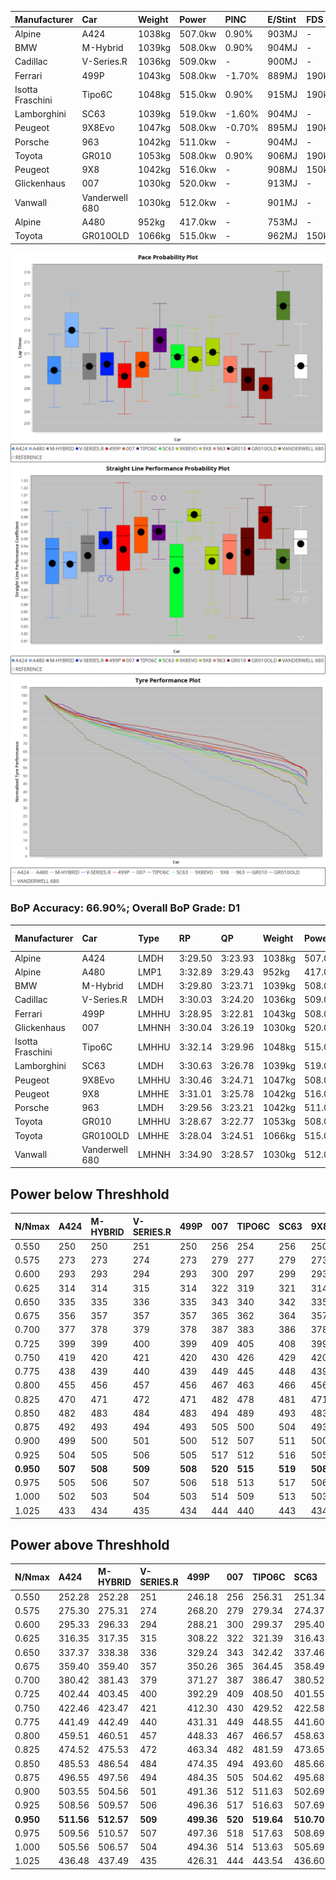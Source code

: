 | Manufacturer     | Car            | Weight | Power   | PINC    | E/Stint | FDS     |
|:-|:-|:-|:-|:-|:-|:-|
| Alpine           | A424           | 1038kg | 507.0kw | 0.90%   | 903MJ   |    -    |
| BMW              | M-Hybrid       | 1039kg | 508.0kw | 0.90%   | 904MJ   |    -    |
| Cadillac         | V-Series.R     | 1036kg | 509.0kw |    -    | 900MJ   |    -    |
| Ferrari          | 499P           | 1043kg | 508.0kw | -1.70%  | 889MJ   | 190kph  |
| Isotta Fraschini | Tipo6C         | 1048kg | 515.0kw | 0.90%   | 915MJ   | 190kph  |
| Lamborghini      | SC63           | 1039kg | 519.0kw | -1.60%  | 904MJ   |    -    |
| Peugeot          | 9X8Evo         | 1047kg | 508.0kw | -0.70%  | 895MJ   | 190kph  |
| Porsche          | 963            | 1042kg | 511.0kw |    -    | 904MJ   |    -    |
| Toyota           | GR010          | 1053kg | 508.0kw | 0.90%   | 906MJ   | 190kph  |
| Peugeot          | 9X8            | 1042kg | 516.0kw |    -    | 908MJ   | 150kph  |
| Glickenhaus      | 007            | 1030kg | 520.0kw |    -    | 913MJ   |    -    |
| Vanwall          | Vanderwell 680 | 1030kg | 512.0kw |    -    | 901MJ   |    -    |
| Alpine           | A480           | 952kg  | 417.0kw |    -    | 753MJ   |    -    |
| Toyota           | GR010OLD       | 1066kg | 515.0kw |    -    | 962MJ   | 150kph  |

![PACECHART](./IMG/OFFICIAL.png)
![STRAIGHTLINEPERFORMANCECHART](./IMG/OFFICIAL_sp.png)
![TYREPERFORMANCECHART](./IMG/OFFICIAL_tw.png)

### BoP Accuracy: 66.90%; Overall BoP Grade: D1
| Manufacturer     | Car            | Type  | RP      | QP      | Weight | Power¹  | Threshhold | PINC    | Power²   | E/Stint | AVG Vmax  | FDS     | RDLC | L/Stint | BOP-Grade | Model Accuracy | Model Points | Match% | SimDiff |
|:-|:-|:-|:-|:-|:-|:-|:-|:-|:-|:-|:-|:-|:-|:-|:-|:-|:-|:-|:-|
| Alpine           | A424           | LMDH  | 3:29.50 | 3:23.93 | 1038kg | 507.0kw | 250.0kph   | 0.90%   | 511.60kw |  903MJ  | 320.12kph |    -    | 1.04 | 12      | -C1       | 96.10%         | 2390         | 77.64% | #       |
| Alpine           | A480           | LMP1  | 3:32.89 | 3:29.43 |  952kg | 417.0kw | 0.0kph     |    -    | 417.00kw |  753MJ  | 315.27kph |    -    | 0.98 | 11      | +E2       | 95.62%         | 1701         | 51.23% | -0.71   |
| BMW              | M-Hybrid       | LMDH  | 3:29.80 | 3:23.71 | 1039kg | 508.0kw | 250.0kph   | 0.90%   | 512.60kw |  904MJ  | 322.04kph |    -    | 1.03 | 12      | -B2       | 100.00%        | 3339         | 81.49% | #       |
| Cadillac         | V-Series.R     | LMDH  | 3:30.03 | 3:24.20 | 1036kg | 509.0kw | 250.0kph   |    -    | 509.00kw |  900MJ  | 323.75kph |    -    | 1.03 | 12      | -B1       | 99.56%         | 5841         | 89.73% | #       |
| Ferrari          | 499P           | LMHHU | 3:28.95 | 3:22.81 | 1043kg | 508.0kw | 250.0kph   | -1.70%  | 499.40kw |  889MJ  | 322.26kph | 190kph  | 1.07 | 12      | -D2       | 99.57%         | 7417         | 61.71% | #       |
| Glickenhaus      | 007            | LMHNH | 3:30.04 | 3:26.19 | 1030kg | 520.0kw | 0.0kph     |    -    | 520.00kw |  913MJ  | 329.14kph |    -    | 0.97 | 12      | -A2       | 93.90%         | 2170         | 92.76% | +1.62   |
| Isotta Fraschini | Tipo6C         | LMHHU | 3:32.14 | 3:29.96 | 1048kg | 515.0kw | 250.0kph   | 0.90%   | 519.60kw |  915MJ  | 324.62kph | 190kph  | 1.07 | 12      | +Ω1       | 100.00%        | 132          | 39.91% | +1.44   |
| Lamborghini      | SC63           | LMDH  | 3:30.63 | 3:26.78 | 1039kg | 519.0kw | 250.0kph   | -1.60%  | 510.70kw |  904MJ  | 318.74kph |    -    | 1.07 | 12      | ~A1       | 100.00%        | 784          | 98.12% | +1.43   |
| Peugeot          | 9X8Evo         | LMHHU | 3:30.46 | 3:24.71 | 1047kg | 508.0kw | 250.0kph   | -0.70%  | 504.40kw |  895MJ  | 329.94kph | 190kph  | 1.01 | 12      | +B1       | 100.00%        | 1891         | 85.90% | #       |
| Peugeot          | 9X8            | LMHHE | 3:31.01 | 3:25.78 | 1042kg | 516.0kw | 0.0kph     |    -    | 516.00kw |  908MJ  | 319.53kph | 150kph  | 1.04 | 12      | +B1       | 99.96%         | 4579         | 85.91% | -0.49   |
| Porsche          | 963            | LMDH  | 3:29.56 | 3:23.21 | 1042kg | 511.0kw | 250.0kph   |    -    | 511.00kw |  904MJ  | 321.82kph |    -    | 1.03 | 12      | -C1       | 98.39%         | 16118        | 78.33% | #       |
| Toyota           | GR010          | LMHHU | 3:28.67 | 3:22.77 | 1053kg | 508.0kw | 250.0kph   | 0.90%   | 512.60kw |  906MJ  | 322.10kph | 190kph  | 1.06 | 12      | -E1       | 99.90%         | 5196         | 55.02% | #       |
| Toyota           | GR010OLD       | LMHHE | 3:28.04 | 3:24.51 | 1066kg | 515.0kw | 0.0kph     |    -    | 515.00kw |  962MJ  | 329.47kph | 150kph  | 1.02 | 12      | -Ω1       | 97.31%         | 905          | 39.49% | +2.12   |
| Vanwall          | Vanderwell 680 | LMHNH | 3:34.90 | 3:28.57 | 1030kg | 512.0kw | 0.0kph     |    -    | 512.00kw |  901MJ  | 321.57kph |    -    | 1.02 | 12      | +Ω2       | 98.91%         | 543          | -0.57% | +0.46   |

## Power below Threshhold
| N/Nmax    | A424    | M-HYBRID | V-SERIES.R | 499P    | 007     | TIPO6C  | SC63    | 9X8EVO  | 9X8     | 963     | GR010   | GR010OLD | VANDERWELL 680 | ​     | RPM      | A480       |
|:-|:-|:-|:-|:-|:-|:-|:-|:-|:-|:-|:-|:-|:-|:-|:-|:-|
|  0.550    |  250    |  250     |  251       |  250    |  256    |  254    |  256    |  250    |  254    |  252    |  250    |  254     |  252           |  ​    |   --     |   -        |
|  0.575    |  273    |  273     |  274       |  273    |  279    |  277    |  279    |  273    |  277    |  275    |  273    |  277     |  275           |  ​    |   --     |   -        |
|  0.600    |  293    |  293     |  294       |  293    |  300    |  297    |  299    |  293    |  298    |  295    |  293    |  297     |  296           |  ​    |   --     |   -        |
|  0.625    |  314    |  314     |  315       |  314    |  322    |  319    |  321    |  314    |  319    |  316    |  314    |  319     |  317           |  ​    |   --     |   -        |
|  0.650    |  335    |  335     |  336       |  335    |  343    |  340    |  342    |  335    |  340    |  337    |  335    |  340     |  338           |  ​    |   --     |   -        |
|  0.675    |  356    |  357     |  357       |  357    |  365    |  362    |  364    |  357    |  362    |  359    |  357    |  362     |  359           |  ​    |   --     |   -        |
|  0.700    |  377    |  378     |  379       |  378    |  387    |  383    |  386    |  378    |  384    |  380    |  378    |  383     |  381           |  ​    |   --     |   -        |
|  0.725    |  399    |  399     |  400       |  399    |  409    |  405    |  408    |  399    |  406    |  402    |  399    |  405     |  403           |  ​    |   --     |   -        |
|  0.750    |  419    |  420     |  421       |  420    |  430    |  426    |  429    |  420    |  427    |  422    |  420    |  426     |  423           |  ​    |   --     |   -        |
|  0.775    |  438    |  439     |  440       |  439    |  449    |  445    |  448    |  439    |  446    |  441    |  439    |  445     |  442           |  ​    |  5000    |  -3268435  |
|  0.800    |  455    |  456     |  457       |  456    |  467    |  463    |  466    |  456    |  463    |  459    |  456    |  463     |  460           |  ​    |  5500    |  -3559735  |
|  0.825    |  470    |  471     |  472       |  471    |  482    |  478    |  481    |  471    |  478    |  474    |  471    |  478     |  475           |  ​    |  5999    |  -3865285  |
|  0.850    |  482    |  483     |  484       |  483    |  494    |  489    |  493    |  483    |  490    |  485    |  483    |  489     |  486           |  ​    |  6499    |  -4185086  |
|  0.875    |  492    |  493     |  494       |  493    |  505    |  500    |  504    |  493    |  501    |  496    |  493    |  500     |  497           |  ​    |  7000    |  -4519137  |
|  0.900    |  499    |  500     |  501       |  500    |  512    |  507    |  511    |  500    |  508    |  503    |  500    |  507     |  504           |  ​    |  7500    |  -4867438  |
|  0.925    |  504    |  505     |  506       |  505    |  517    |  512    |  516    |  505    |  513    |  508    |  505    |  512     |  509           |  ​    |  8000    |  414       |
| **0.950** | **507** | **508**  | **509**    | **508** | **520** | **515** | **519** | **508** | **516** | **511** | **508** | **515**  | **512**        | **​** | **8499** | **417**    |
|  0.975    |  505    |  506     |  507       |  506    |  518    |  513    |  517    |  506    |  514    |  509    |  506    |  513     |  510           |  ​    |  9000    |  208       |
|  1.000    |  502    |  503     |  504       |  503    |  514    |  509    |  513    |  503    |  510    |  505    |  503    |  509     |  506           |  ​    |   --     |   -        |
|  1.025    |  433    |  434     |  435       |  434    |  444    |  440    |  443    |  434    |  441    |  436    |  434    |  440     |  437           |  ​    |   --     |   -        |

## Power above Threshhold
| N/Nmax    | A424       | M-HYBRID   | V-SERIES.R | 499P       | 007     | TIPO6C     | SC63       | 9X8EVO     | 9X8     | 963     | GR010      | GR010OLD | VANDERWELL 680 | ​     | RPM      | A480       |
|:-|:-|:-|:-|:-|:-|:-|:-|:-|:-|:-|:-|:-|:-|:-|:-|:-|
|  0.550    |  252.28    |  252.28    |  251       |  246.18    |  256    |  256.31    |  251.34    |  248.22    |  254    |  252    |  252.28    |  254     |  252           |  ​    |   --     |   -        |
|  0.575    |  275.30    |  275.31    |  274       |  268.20    |  279    |  279.34    |  274.37    |  271.24    |  277    |  275    |  275.31    |  277     |  275           |  ​    |   --     |   -        |
|  0.600    |  295.33    |  296.33    |  294       |  288.21    |  300    |  299.37    |  295.40    |  291.26    |  298    |  295    |  296.33    |  297     |  296           |  ​    |   --     |   -        |
|  0.625    |  316.35    |  317.35    |  315       |  308.22    |  322    |  321.39    |  316.43    |  312.27    |  319    |  316    |  317.35    |  319     |  317           |  ​    |   --     |   -        |
|  0.650    |  337.37    |  338.38    |  336       |  329.24    |  343    |  342.42    |  337.46    |  333.29    |  340    |  337    |  338.38    |  340     |  338           |  ​    |   --     |   -        |
|  0.675    |  359.40    |  359.40    |  357       |  350.26    |  365    |  364.45    |  358.49    |  354.31    |  362    |  359    |  359.40    |  362     |  359           |  ​    |   --     |   -        |
|  0.700    |  380.42    |  381.43    |  379       |  371.27    |  387    |  386.47    |  380.52    |  375.33    |  384    |  380    |  381.43    |  383     |  381           |  ​    |   --     |   -        |
|  0.725    |  402.44    |  403.45    |  400       |  392.29    |  409    |  408.50    |  401.55    |  396.35    |  406    |  402    |  403.45    |  405     |  403           |  ​    |   --     |   -        |
|  0.750    |  422.46    |  423.47    |  421       |  412.30    |  430    |  429.52    |  422.58    |  416.37    |  427    |  422    |  423.47    |  426     |  423           |  ​    |   --     |   -        |
|  0.775    |  441.49    |  442.49    |  440       |  431.31    |  449    |  448.55    |  441.60    |  435.38    |  446    |  441    |  442.49    |  445     |  442           |  ​    |  5000    |  -3268435  |
|  0.800    |  459.51    |  460.51    |  457       |  448.33    |  467    |  466.57    |  458.63    |  453.40    |  463    |  459    |  460.51    |  463     |  460           |  ​    |  5500    |  -3559735  |
|  0.825    |  474.52    |  475.53    |  472       |  463.34    |  482    |  481.59    |  473.65    |  468.41    |  478    |  474    |  475.53    |  478     |  475           |  ​    |  5999    |  -3865285  |
|  0.850    |  485.53    |  486.54    |  484       |  474.35    |  494    |  493.60    |  485.66    |  479.42    |  490    |  485    |  486.54    |  489     |  486           |  ​    |  6499    |  -4185086  |
|  0.875    |  496.55    |  497.56    |  494       |  484.35    |  505    |  504.62    |  495.68    |  489.43    |  501    |  496    |  497.56    |  500     |  497           |  ​    |  7000    |  -4519137  |
|  0.900    |  503.55    |  504.56    |  501       |  491.36    |  512    |  511.63    |  502.69    |  496.44    |  508    |  503    |  504.56    |  507     |  504           |  ​    |  7500    |  -4867438  |
|  0.925    |  508.56    |  509.57    |  506       |  496.36    |  517    |  516.63    |  507.69    |  501.44    |  513    |  508    |  509.57    |  512     |  509           |  ​    |  8000    |  414       |
| **0.950** | **511.56** | **512.57** | **509**    | **499.36** | **520** | **519.64** | **510.70** | **504.44** | **516** | **511** | **512.57** | **515**  | **512**        | **​** | **8499** | **417**    |
|  0.975    |  509.56    |  510.57    |  507       |  497.36    |  518    |  517.63    |  508.69    |  502.44    |  514    |  509    |  510.57    |  513     |  510           |  ​    |  9000    |  208       |
|  1.000    |  505.56    |  506.57    |  504       |  494.36    |  514    |  513.63    |  505.69    |  499.44    |  510    |  505    |  506.57    |  509     |  506           |  ​    |   --     |   -        |
|  1.025    |  436.48    |  437.49    |  435       |  426.31    |  444    |  443.54    |  436.60    |  430.38    |  441    |  436    |  437.49    |  440     |  437           |  ​    |   --     |   -        |
